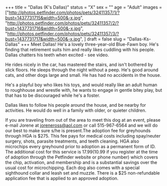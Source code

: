 +++
title = "Dallas (K's Dallas)"
status = "X"
sex = ""
age = "Adult"
images = ["http://photos.petfinder.com/photos/pets/32411357/1/?bust=1437731715&width=500&-x.jpg",
"http://photos.petfinder.com/photos/pets/32411357/2/?bust=1437731716&width=500&-x.jpg",
"http://photos.petfinder.com/photos/pets/32411357/3/?bust=1437731717&width=500&-x.jpg",
]
draft = false
slug = "Dallas-Ks-Dallas"
+++
Meet Dallas! He's a lovely three-year-old Blue-Fawn boy. He's finding that retirement suits him and really likes cuddling with his people. Dallas chatters his teeth when excited - see video.

He rides nicely in the car, has mastered the stairs, and isn't bothered by slick floors. He sleeps through the night without a peep. He's good around cats, and other dogs large and small. He has had no accidents in the house.

He's a playful boy who likes his toys, and would really like an adult human to roughhouse and wrestle with, he wants to engage in gentle bitey play, but that has to be discouraged while he's a foster. 

Dallas likes to follow his people around the house, and be nearby for activities. He would do well in a family with older, or quieter children. 

If you are traveling from out of the area to meet this dog at an event, please e-mail Jorene at joreneross@aol.com or call 515-967-6564 and we will do our best to make sure s/he is present.The adoption fee for greyhounds through HGA is $275. This fee pays for medical costs including spay/neuter surgery, shots, parasite treatments, and teeth cleaning. HGA also microchips every greyhound prior to adoption as a permanent form of ID. The additional cost for this service is $17.99 ($10.99 if you register at the time of adoption through the Petfinder website or phone number) which covers the chip, activation, and membership and is a substantial savings over the usual cost for microchipping. Each dog also comes with a special sighthound collar and leash set and muzzle. There is a $25 non-refundable application fee that is applied to an approved adoption.
